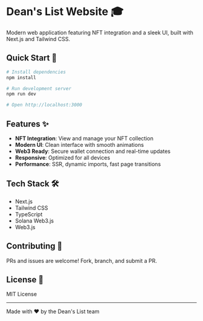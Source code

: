 # Dean's List Website 🎓

Modern web application featuring NFT integration and a sleek UI, built with Next.js and Tailwind CSS.

## Quick Start 🚀

```bash
# Install dependencies
npm install

# Run development server
npm run dev

# Open http://localhost:3000
```

## Features ✨

- **NFT Integration**: View and manage your NFT collection
- **Modern UI**: Clean interface with smooth animations
- **Web3 Ready**: Secure wallet connection and real-time updates
- **Responsive**: Optimized for all devices
- **Performance**: SSR, dynamic imports, fast page transitions

## Tech Stack 🛠️

- Next.js
- Tailwind CSS
- TypeScript
- Solana Web3.js
- Web3.js

## Contributing 🤝

PRs and issues are welcome! Fork, branch, and submit a PR.

## License 📄

MIT License

---
Made with ❤️ by the Dean's List team
